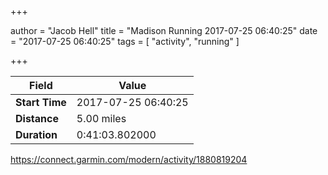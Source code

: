 +++

author = "Jacob Hell"
title = "Madison Running 2017-07-25 06:40:25"
date = "2017-07-25 06:40:25"
tags = [
    "activity", "running"
]

+++

<!--more-->

|Field  |Value  |
|--- | --- |
|**Start Time**|2017-07-25 06:40:25|
|**Distance**|5.00 miles|
|**Duration**|0:41:03.802000|

https://connect.garmin.com/modern/activity/1880819204